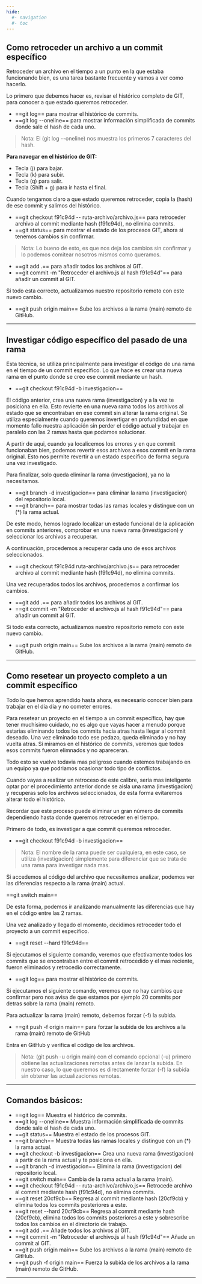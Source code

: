 ```yaml
---
hide:
  #- navigation
  #- toc
---
```


## **Como retroceder un archivo a un commit específico**

Retroceder un archivo en el tiempo a un punto en la que estaba funcionando bien, es una tarea bastante frecuente y vamos a ver como hacerlo.

Lo primero que debemos hacer es, revisar el histórico completo de GIT, para conocer a que estado queremos retroceder.

  - ==git log== para mostrar el histórico de commits.
  - ==git log --oneline== para mostrar información simplificada de commits donde sale el hash de cada uno.

>Nota: El (git log --oneline) nos muestra los primeros 7 caracteres del hash.

**Para navegar en el histórico de GIT:**

  - Tecla (j) para bajar.
  - Tecla (k) para subir.
  - Tecla (q) para salir.
  - Tecla (Shift + g) para ir hasta el final.

Cuando tengamos claro a que estado queremos retroceder, copia la (hash) de ese commit y salimos del histórico.

  - ==git checkout f91c94d -- ruta-archivo/archivo.js== para retroceder archivo al commit mediante hash (f91c94d), no elimina commits.
  - ==git status== para mostrar el estado de los procesos GIT, ahora si tenemos cambios sin confirmar.

>Nota: Lo bueno de esto, es que nos deja los cambios sin confirmar y lo podemos comitear nosotros mismos como queramos.

  - ==git add .== para añadir todos los archivos al GIT.
  - ==git commit -m "Retroceder el archivo.js al hash f91c94d"== para añadir un commit al GIT.

Si todo esta correcto, actualizamos nuestro repositorio remoto con este nuevo cambio.

  - ==git push origin main== Sube los archivos a la rama (main) remoto de GitHub.

***

## **Investigar código específico del pasado de una rama**

Esta técnica, se utiliza principalmente para investigar el código de una rama en el tiempo de un commit especifico. Lo que hace es crear una nueva rama en el punto donde se creo ese commit mediante un hash.

  - ==git checkout f91c94d -b investigacion==

El código anterior, crea una nueva rama (investigacion) y a la vez te posiciona en ella. Esto revierte en una nueva rama todos los archivos al estado que se encontraban en ese commit sin alterar la rama original. Se utiliza especialmente cuando queremos invertigar en profundidad en que momento fallo nuestra aplicación sin perder el código actual y trabajar en paralelo con las 2 ramas hasta que podamos solucionar.

A partir de aqui, cuando ya localicemos los errores y en que commit funcionaban bien, podemos revertir esos archivos a esos commit en la rama original. Esto nos permite revertir a un estado especifico de forma segura una vez investigado.

Para finalizar, solo queda eliminar la rama (investigacion), ya no la necesitamos.

  - ==git branch -d investigacion== para eliminar la rama (investigacion) del repositorio local.
  - ==git branch== para mostrar todas las ramas locales y distingue con un (*) la rama actual.

De este modo, hemos logrado localizar un estado funcional de la aplicación en commits anteriores, comprobar en una nueva rama (investigacion) y seleccionar los archivos a recuperar.

A continuación, procedemos a recuperar cada uno de esos archivos seleccionados.

  - ==git checkout f91c94d ruta-archivo/archivo.js== para retroceder archivo al commit mediante hash (f91c94d), no elimina commits.

Una vez recuperados todos los archivos, procedemos a confirmar los cambios.

  - ==git add .== para añadir todos los archivos al GIT.
  - ==git commit -m "Retroceder el archivo.js al hash f91c94d"== para añadir un commit al GIT.

Si todo esta correcto, actualizamos nuestro repositorio remoto con este nuevo cambio.

  - ==git push origin main== Sube los archivos a la rama (main) remoto de GitHub.

***

## **Como resetear un proyecto completo a un commit específico**

Todo lo que hemos aprendido hasta ahora, es necesario conocer bien para trabajar en el dia dia y no cometer errores.

Para resetear un proyecto en el tiempo a un commit específico, hay que tener muchísimo cuidado, no es algo que vayas hacer a menudo porque estarias eliminando todos los commits hacia atras hasta llegar al commit deseado. Una vez eliminado todo ese pedazo, queda eliminado y no hay vuelta atras. Si miramos en el histórico de commits, veremos que todos esos commits fueron elimnados y no apareceran.

Todo esto se vuelve todavia mas peligroso cuando estemos trabajando en un equipo ya que podriamos ocasionar todo tipo de conflictos.

Cuando vayas a realizar un retroceso de este calibre, seria mas inteligente optar por el procedimiento anterior donde se aisla una rama (investigacion) y recuperas solo los archivos seleccionados, de esta forma evitaremos alterar todo el histórico.

Recordar que este proceso puede eliminar un gran número de commits dependiendo hasta donde queremos retroceder en el tiempo.

Primero de todo, es investigar a que commit queremos retroceder.

  - ==git checkout f91c94d -b investigacion==

>Nota: El nombre de la rama puede ser cualquiera, en este caso, se utiliza (investigacion) simplemente para diferenciar que se trata de una rama para investigar nada mas.

Si accedemos al código del archivo que necesitemos analizar, podemos ver las diferencias respecto a la rama (main) actual.

  ==git switch main==

De esta forma, podemos ir analizando manualmente las diferencias que hay en el código entre las 2 ramas.

Una vez analizado y llegado el momento, decidimos retroceder todo el proyecto a un commit específico.

  - ==git reset --hard f91c94d==

Si ejecutamos el siguiente comando, veremos que efectivamente todos los commits que se encontraban entre el commit retrocedido y el mas reciente, fueron eliminados y retrocedio correctamente.

  - ==git log== para mostrar el histórico de commits.

Si ejecutamos el siguiente comando, veremos que no hay cambios que confirmar pero nos avisa de que estamos por ejemplo 20 commits por detras sobre la rama (main) remoto.

Para actualizar la rama (main) remoto, debemos forzar (-f) la subida.

  - ==git push -f origin main== para forzar la subida de los archivos a la rama (main) remoto de GitHub

Entra en GitHub y verifica el código de los archivos.

>Nota: (git push -u origin main) con el comando opcional (-u) primero obtiene las actualizaciones remotas antes de lanzar la subida. En nuestro caso, lo que queremos es directamente forzar (-f) la subida sin obtener las actualizaciones remotas.

***

## **Comandos básicos:**

  - ==git log== Muestra el histórico de commits.
  - ==git log --oneline== Muestra información simplificada de commits donde sale el hash de cada uno.
  - ==git status== Muestra el estado de los procesos GIT.
  - ==git branch== Muestra todas las ramas locales y distingue con un (*) la rama actual.
  - ==git checkout -b investigacion== Crea una nueva rama (investigacion) a partir de la rama actual y te posiciona en ella.
  - ==git branch -d investigacion== Elimina la rama (investigacion) del repositorio local.
  - ==git switch main== Cambia de la rama actual a la rama (main).
  - ==git checkout f91c94d -- ruta-archivo/archivo.js== Retrocede archivo al commit mediante hash (f91c94d), no elimina commits.
  - ==git reset 20cf9cb== Regresa al commit mediante hash (20cf9cb) y elimina todos los commits posteriores a este.
  - ==git reset --hard 20cf9cb== Regresa al commit mediante hash (20cf9cb), elimina todos los commits posteriores a este y sobrescribe todos los cambios en el directorio de trabajo.
  - ==git add .== Añade todos los archivos al GIT.
  - ==git commit -m "Retroceder el archivo.js al hash f91c94d"== Añade un commit al GIT.
  - ==git push origin main== Sube los archivos a la rama (main) remoto de GitHub.
  - ==git push -f origin main== Fuerza la subida de los archivos a la rama (main) remoto de GitHub.
 
 ***

 <br>
